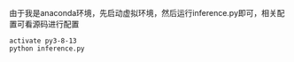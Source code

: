 由于我是anaconda环境，先启动虚拟环境，然后运行inference.py即可，相关配置可看源码进行配置
```
activate py3-8-13  
python inference.py  
```
